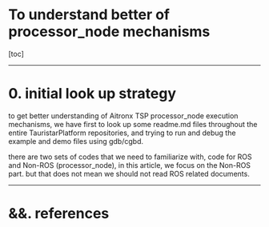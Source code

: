 # To understand better of processor_node mechanisms

[toc]

---

# 0. initial look up strategy

to get better understanding of Aitronx TSP processor_node execution mechanisms, we have first to look up some readme.md files throughout the entire TauristarPlatform repositories, and trying to run and debug the example and demo files using gdb/cgbd. 



there are two sets of codes that we need to familiarize with, code for ROS and Non-ROS (processor_node), in this article, we focus on the Non-ROS part. but that does not mean we should not read  ROS related documents.



---

# &&. references


